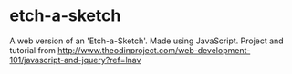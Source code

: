 # etch-a-sketch
A web version of an 'Etch-a-Sketch'. Made using JavaScript.
Project and tutorial from http://www.theodinproject.com/web-development-101/javascript-and-jquery?ref=lnav
